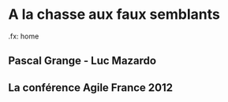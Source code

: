 A la chasse aux faux semblants
==============================
.fx: home

## Pascal Grange - Luc Mazardo ##

## La conférence Agile France 2012 ##
